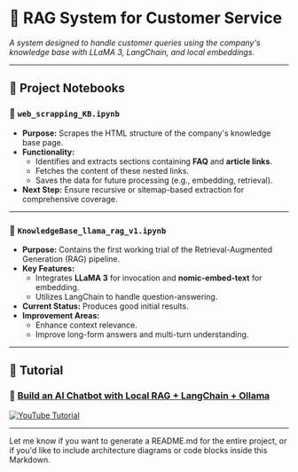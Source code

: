 # 🧠 RAG System for Customer Service  
*A system designed to handle customer queries using the company's knowledge base with LLaMA 3, LangChain, and local embeddings.*

---

## 📂 Project Notebooks

### 📘 `web_scrapping_KB.ipynb`
- **Purpose:** Scrapes the HTML structure of the company's knowledge base page.
- **Functionality:**
  - Identifies and extracts sections containing **FAQ** and **article links**.
  - Fetches the content of these nested links.
  - Saves the data for future processing (e.g., embedding, retrieval).
- **Next Step:** Ensure recursive or sitemap-based extraction for comprehensive coverage.

---

### 🧪 `KnowledgeBase_llama_rag_v1.ipynb`
- **Purpose:** Contains the first working trial of the Retrieval-Augmented Generation (RAG) pipeline.
- **Key Features:**
  - Integrates **LLaMA 3** for invocation and **nomic-embed-text** for embedding.
  - Utilizes LangChain to handle question-answering.
- **Current Status:** Produces good initial results.
- **Improvement Areas:**
  - Enhance context relevance.
  - Improve long-form answers and multi-turn understanding.

---

## 🎥 Tutorial

### 🔗 [Build an AI Chatbot with Local RAG + LangChain + Ollama](https://www.youtube.com/watch?v=fk8AeppfnTg)
[![YouTube Tutorial](https://img.youtube.com/vi/fk8AeppfnTg/0.jpg)](https://www.youtube.com/watch?v=fk8AeppfnTg)

---

Let me know if you want to generate a README.md for the entire project, or if you'd like to include architecture diagrams or code blocks inside this Markdown.
